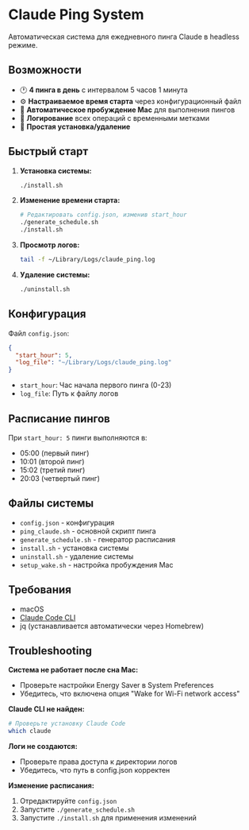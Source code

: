 # Claude Ping System

Автоматическая система для ежедневного пинга Claude в headless режиме.

## Возможности

- 🕐 **4 пинга в день** с интервалом 5 часов 1 минута
- ⚙️ **Настраиваемое время старта** через конфигурационный файл
- 🌙 **Автоматическое пробуждение Mac** для выполнения пингов
- 📝 **Логирование** всех операций с временными метками
- 🚀 **Простая установка/удаление**

## Быстрый старт

1. **Установка системы:**
   ```bash
   ./install.sh
   ```

2. **Изменение времени старта:**
   ```bash
   # Редактировать config.json, изменив start_hour
   ./generate_schedule.sh
   ./install.sh
   ```

3. **Просмотр логов:**
   ```bash
   tail -f ~/Library/Logs/claude_ping.log
   ```

4. **Удаление системы:**
   ```bash
   ./uninstall.sh
   ```

## Конфигурация

Файл `config.json`:
```json
{
  "start_hour": 5,
  "log_file": "~/Library/Logs/claude_ping.log"
}
```

- `start_hour`: Час начала первого пинга (0-23)
- `log_file`: Путь к файлу логов

## Расписание пингов

При `start_hour: 5` пинги выполняются в:
- 05:00 (первый пинг)
- 10:01 (второй пинг)
- 15:02 (третий пинг)  
- 20:03 (четвертый пинг)

## Файлы системы

- `config.json` - конфигурация
- `ping_claude.sh` - основной скрипт пинга
- `generate_schedule.sh` - генератор расписания
- `install.sh` - установка системы
- `uninstall.sh` - удаление системы
- `setup_wake.sh` - настройка пробуждения Mac

## Требования

- macOS
- [Claude Code CLI](https://docs.anthropic.com/en/docs/claude-code)
- jq (устанавливается автоматически через Homebrew)

## Troubleshooting

**Система не работает после сна Mac:**
- Проверьте настройки Energy Saver в System Preferences
- Убедитесь, что включена опция "Wake for Wi-Fi network access"

**Claude CLI не найден:**
```bash
# Проверьте установку Claude Code
which claude
```

**Логи не создаются:**
- Проверьте права доступа к директории логов
- Убедитесь, что путь в config.json корректен

**Изменение расписания:**
1. Отредактируйте `config.json`
2. Запустите `./generate_schedule.sh`
3. Запустите `./install.sh` для применения изменений